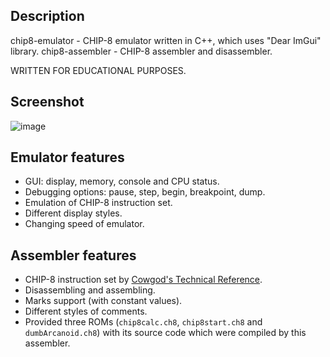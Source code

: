 ## Description
chip8-emulator - CHIP-8 emulator written in C++, which uses "Dear ImGui" library.
chip8-assembler - CHIP-8 assembler and disassembler.
  
WRITTEN FOR EDUCATIONAL PURPOSES.
## Screenshot
![image](https://user-images.githubusercontent.com/13097618/169660654-0fae5418-5f58-425a-9de1-54cefcd3a37f.png)
## Emulator features
- GUI: display, memory, console and CPU status.
- Debugging options: pause, step, begin, breakpoint, dump.
- Emulation of CHIP-8 instruction set.
- Different display styles.
- Changing speed of emulator.
## Assembler features
- CHIP-8 instruction set by [Cowgod's Technical Reference](http://devernay.free.fr/hacks/chip8/C8TECH10.HTM).
- Disassembling and assembling.
- Marks support (with constant values).
- Different styles of comments.
- Provided three ROMs (`chip8calc.ch8`, `chip8start.ch8` and `dumbArcanoid.ch8`) with its source code which were compiled by this assembler.
